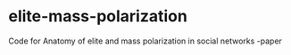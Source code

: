 # elite-mass-polarization
Code for Anatomy of elite and mass polarization in social networks -paper
